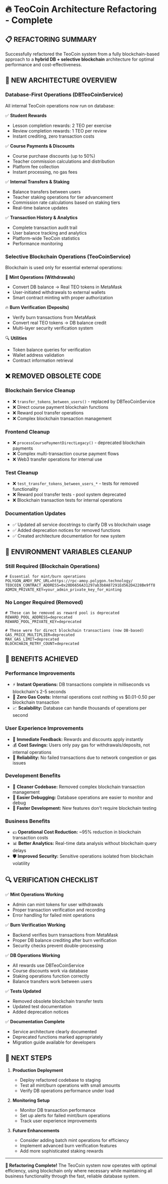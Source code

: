 # 🔥 TeoCoin Architecture Refactoring - Complete

## 📋 **REFACTORING SUMMARY**

Successfully refactored the TeoCoin system from a fully blockchain-based approach to a **hybrid DB + selective blockchain** architecture for optimal performance and cost-effectiveness.

## 🚀 **NEW ARCHITECTURE OVERVIEW**

### **Database-First Operations (DBTeoCoinService)**
All internal TeoCoin operations now run on database:

✅ **Student Rewards**
- Lesson completion rewards: 2 TEO per exercise
- Review completion rewards: 1 TEO per review
- Instant crediting, zero transaction costs

✅ **Course Payments & Discounts**
- Course purchase discounts (up to 50%)
- Teacher commission calculations and distribution
- Platform fee collection
- Instant processing, no gas fees

✅ **Internal Transfers & Staking**
- Balance transfers between users
- Teacher staking operations for tier advancement
- Commission rate calculations based on staking tiers
- Real-time balance updates

✅ **Transaction History & Analytics**
- Complete transaction audit trail
- User balance tracking and analytics
- Platform-wide TeoCoin statistics
- Performance monitoring

### **Selective Blockchain Operations (TeoCoinService)**
Blockchain is used only for essential external operations:

🔗 **Mint Operations (Withdrawals)**
- Convert DB balance → Real TEO tokens in MetaMask
- User-initiated withdrawals to external wallets
- Smart contract minting with proper authorization

🔥 **Burn Verification (Deposits)**
- Verify burn transactions from MetaMask
- Convert real TEO tokens → DB balance credit
- Multi-layer security verification system

🔍 **Utilities**
- Token balance queries for verification
- Wallet address validation
- Contract information retrieval

## ❌ **REMOVED OBSOLETE CODE**

### **Blockchain Service Cleanup**
- ❌ `transfer_tokens_between_users()` - replaced by DBTeoCoinService
- ❌ Direct course payment blockchain functions
- ❌ Reward pool transfer operations
- ❌ Complex blockchain transaction management

### **Frontend Cleanup**
- ❌ `processCoursePaymentDirectLegacy()` - deprecated blockchain payments
- ❌ Complex multi-transaction course payment flows
- ❌ Web3 transfer operations for internal use

### **Test Cleanup**
- ❌ `test_transfer_tokens_between_users_*` - tests for removed functionality
- ❌ Reward pool transfer tests - pool system deprecated
- ❌ Blockchain transaction tests for internal operations

### **Documentation Updates**
- ✅ Updated all service docstrings to clarify DB vs blockchain usage
- ✅ Added deprecation notices for removed functions
- ✅ Created architecture documentation for new system

## 🔧 **ENVIRONMENT VARIABLES CLEANUP**

### **Still Required (Blockchain Operations)**
```env
# Essential for mint/burn operations
POLYGON_AMOY_RPC_URL=https://rpc-amoy.polygon.technology/
TEOCOIN_CONTRACT_ADDRESS=0x20D6656A31297ab3b8A87291Ed562D4228Be9ff8
ADMIN_PRIVATE_KEY=your_admin_private_key_for_minting
```

### **No Longer Required (Removed)**
```env
# These can be removed as reward pool is deprecated
REWARD_POOL_ADDRESS=deprecated
REWARD_POOL_PRIVATE_KEY=deprecated

# These were for direct blockchain transactions (now DB-based)
GAS_PRICE_MULTIPLIER=deprecated
MAX_GAS_LIMIT=deprecated
BLOCKCHAIN_RETRY_COUNT=deprecated
```

## 🎯 **BENEFITS ACHIEVED**

### **Performance Improvements**
- ⚡ **Instant Operations:** DB transactions complete in milliseconds vs blockchain's 2-5 seconds
- 🏃 **Zero Gas Costs:** Internal operations cost nothing vs $0.01-0.50 per blockchain transaction
- 📈 **Scalability:** Database can handle thousands of operations per second

### **User Experience Improvements**
- 🎯 **Immediate Feedback:** Rewards and discounts apply instantly
- 💰 **Cost Savings:** Users only pay gas for withdrawals/deposits, not internal operations
- 🔄 **Reliability:** No failed transactions due to network congestion or gas issues

### **Development Benefits**
- 🧹 **Cleaner Codebase:** Removed complex blockchain transaction management
- 🐛 **Easier Debugging:** Database operations are easier to monitor and debug
- 🔧 **Faster Development:** New features don't require blockchain testing

### **Business Benefits**
- 💵 **Operational Cost Reduction:** ~95% reduction in blockchain transaction costs
- 📊 **Better Analytics:** Real-time data analysis without blockchain query delays
- 🛡️ **Improved Security:** Sensitive operations isolated from blockchain volatility

## 🔍 **VERIFICATION CHECKLIST**

✅ **Mint Operations Working**
- Admin can mint tokens for user withdrawals
- Proper transaction verification and recording
- Error handling for failed mint operations

✅ **Burn Verification Working**
- Backend verifies burn transactions from MetaMask
- Proper DB balance crediting after burn verification
- Security checks prevent double-processing

✅ **DB Operations Working**
- All rewards use DBTeoCoinService
- Course discounts work via database
- Staking operations function correctly
- Balance transfers work between users

✅ **Tests Updated**
- Removed obsolete blockchain transfer tests
- Updated test documentation
- Added deprecation notices

✅ **Documentation Complete**
- Service architecture clearly documented
- Deprecated functions marked appropriately
- Migration guide available for developers

## 🚀 **NEXT STEPS**

1. **Production Deployment**
   - Deploy refactored codebase to staging
   - Test all mint/burn operations with small amounts
   - Verify DB operations performance under load

2. **Monitoring Setup**
   - Monitor DB transaction performance
   - Set up alerts for failed mint/burn operations
   - Track user experience improvements

3. **Future Enhancements**
   - Consider adding batch mint operations for efficiency
   - Implement advanced burn verification features
   - Add more sophisticated staking rewards

---

**🎉 Refactoring Complete!** 
The TeoCoin system now operates with optimal efficiency, using blockchain only where necessary while maintaining all business functionality through the fast, reliable database system.
